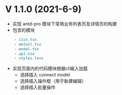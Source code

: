# V 1.1.0 (2021-6-9)
- 实现 antd-pro 模块下常用业务列表页及详情页的构建
- 包含的模块
```markdown
    - list.tsx
    - detail.tsx
    - model.tsx
    - api.tsx
    - styles.less
```
- 实现页面内的代码模块根据cli输入加载
    - 选择插入 connect model
    - 选择插入操作框（用于新建编辑）
    - 选择插入批量操作 
